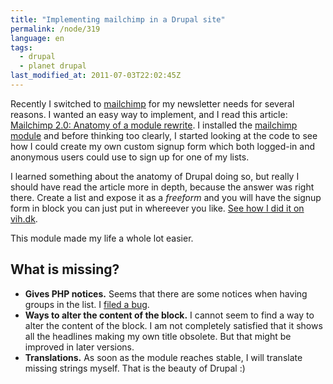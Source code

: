```yaml
---
title: "Implementing mailchimp in a Drupal site"
permalink: /node/319
language: en
tags:
  - drupal
  - planet drupal
last_modified_at: 2011-07-03T22:02:45Z
---
```


Recently I switched to [mailchimp](http://mailchimp.com) for my newsletter needs for several reasons. I wanted an easy way to implement, and I read this article: [Mailchimp 2.0: Anatomy of a module rewrite](http://thinkshout.com/blog/2011/06/lev/mailchimp-20-anatomy-drupal-module-rewrite). I installed the [mailchimp module](http://drupal.org/project/mailchimp) and before thinking too clearly, I started looking at the code to see how I could create my own custom signup form which both logged-in and anonymous users could use to sign up for one of my lists.

I learned something about the anatomy of Drupal doing so, but really I should have read the article more in depth, because the answer was right there. Create a list and expose it as a _freeform_ and you will have the signup form in block you can just put in whereever you like. [See how I did it on vih.dk](http://vih.dk/nyhedsbrev).

This module made my life a whole lot easier.

What is missing?
----------------

- **Gives PHP notices.** Seems that there are some notices when having groups in the list. I [filed a bug](http://drupal.org/node/1208052).
- **Ways to alter the content of the block.** I cannot seem to find a way to alter the content of the block. I am not completely satisfied that it shows all the headlines making my own title obsolete. But that might be improved in later versions.
- **Translations.** As soon as the module reaches stable, I will translate missing strings myself. That is the beauty of Drupal :)
